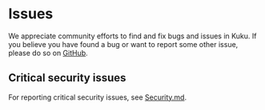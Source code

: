 # Issues

We appreciate community efforts to find and fix bugs and issues in Kuku.
If you believe you have found a bug or want to report some other issue, please
do so on [GitHub](https://github.com/Microsoft/Kuku/issues).

## Critical security issues

For reporting critical security issues, see [Security.md](Security.md).

